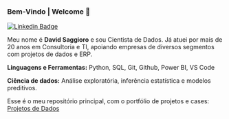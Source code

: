### Bem-Vindo | Welcome 👋

<a href="https://www.linkedin.com/in/davidsaggioro/" rel="nofollow"><img src="https://camo.githubusercontent.com/34379c25f4681584aa2f8bd8b7a79c696f79c1fb9d5050c29792e79702f570e9/68747470733a2f2f696d672e736869656c64732e696f2f62616467652f2d4c696e6b6564496e2d626c75653f7374796c653d666c61742d737175617265266c6f676f3d4c696e6b6564696e266c6f676f436f6c6f723d7768697465266c696e6b3d68747470733a2f2f7777772e6c696e6b6564696e2e636f6d2f696e2f6b6172696e6e656372697374696e61706572656972612f2f" alt="Linkedin Badge" data-canonical-src="https://img.shields.io/badge/-LinkedIn-blue?style=flat-square&amp;logo=Linkedin&amp;logoColor=white&amp;link=https://www.linkedin.com/in/davidsaggioro//" style="max-width: 100%;"></a>

Meu nome é **David Saggioro** e sou Cientista de Dados. Já atuei por mais de 20 anos em Consultoria e TI, apoiando empresas de diversos segmentos com projetos de dados e ERP.

**Linguagens e Ferramentas:**
Python, SQL, Git, Github, Power BI, VS Code

**Ciência de dados:**
Análise exploratória, inferência estatística e modelos preditivos.

Esse é o meu repositório principal, com o portfólio de projetos e cases: <a class="text-small" href="https://github.com/davidsagg/data_projects">Projetos de Dados</a>
